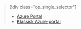 > [!div class="op_single_selector"]
> * [Azure Portal](../articles/storage/storage-create-storage-account.md)
> * [Klassisk Azure-portal](../articles/storage/storage-create-storage-account-classic-portal.md)
> 
> 



<!--HONumber=Feb17_HO3-->


